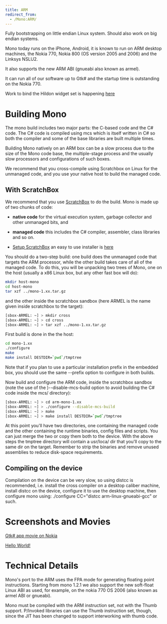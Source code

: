 ```yaml
---
title: ARM
redirect_from:
  - /Mono:ARM/
---
```


Fully bootstrapping on little endian Linux system. Should also work on big endian systems.

Mono today runs on the iPhone, Android, it is known to run on ARM desktop machines, the Nokia 770, Nokia 800 (OS version 2005 and 2006) and the Linksys NSLU2.

It also supports the new ARM ABI (gnueabi also known as armel).

It can run all of our software up to Gtk# and the startup time is outstanding on the Nokia 770.

Work to bind the Hildon widget set is happening [here](http://maemo.ndesk.org/)

Building Mono
=============

The mono build includes two major parts: the C-based code and the C# code. The C# code is compiled using mcs which is itself written in C# so both the compiler and some of the base libraries are built multiple times.

Building Mono natively on an ARM box can be a slow process due to the size of the Mono code base, the multiple-stage process and the usually slow processors and configurations of such boxes.

We recommend that you cross-compile using Scratchbox on Linux for the unmanaged code, and you use your native host to build the managed code.

With ScratchBox
---------------

We recommend that you use [ScratchBox](http://www.scratchbox.org/) to do the build. Mono is made up of two chunks of code:

-   **native code** for the virtual execution system, garbage collector and other unmanaged bits, and
-   **managed code** this includes the C# compiler, assembler, class libraries and so on.

-   [Setup ScratchBox](https://wiki.maemo.org/Documentation/Maemo_5_Final_SDK_Installation#Installing_Maemo_5_SDK_using_Text-based_Installer) an easy to use installer is [here](http://repository.maemo.org/stable/fremantle/)

You should do a two-step build: one build does the unmanaged code that targets the ARM processor, while the other build takes care of all of the managed code. To do this, you will be unpacking two trees of Mono, one on the host (usually a x86 Linux box, but any other fast box will do):

``` bash
mkdir host-mono
cd host-mono
tar xzf ../mono-1.xx.tar.gz
```

and the other inside the scratchbox sandbox (here ARMEL is the name given inside scratchbox to the target):

``` bash
[sbox-ARMEL: ~] > mkdir cross
[sbox-ARMEL: ~] > cd cross
[sbox-ARMEL: ~] > tar xzf ../mono-1.xx.tar.gz
```

First build is done in the the host:

``` bash
cd mono-1.xx
./configure
make
make install DESTDIR=`pwd`/tmptree
```

Note that if you plan to use a particular installation prefix in the embedded box, you should use the same --prefix option to configure in both builds.

Now build and configure the ARM code, inside the scratchbox sandbox (note the use of the )--disable-mcs-build option to avoid building the C# code inside the mcs/ directory):

``` bash
[sbox-ARMEL: ~] > cd arm-mono-1.xx
[sbox-ARMEL: ~] > ./configure --disable-mcs-build
[sbox-ARMEL: ~] > make
[sbox-ARMEL: ~] > make install DESTDIR=`pwd`/tmptree
```

At this point you'll have two directories, one containing the managed code and the other containing the runtime binaries, config files and scripts. You can just merge the two or copy them both to the device. With the above steps the tmptree directory will contain a usr/loca/ dir that you'll copy to the same dir on the target. Remember to strip the binaries and remove unused assemblies to reduce disk-space requirements.

Compiling on the device
-----------------------

Compilation on the device can be very slow, so using distcc is recommended, i.e. install the cross compiler on a desktop caliber machine, install distcc on the device, configure it to use the desktop machine, then configure mono using: ./configure CC="distcc arm-linux-gnueabi-gcc" or such.

Screenshots and Movies
======================

[Gtk# app movie on Nokia](http://www.go-mono.com/nokia/nokia-gtksharp.mov)

[Hello World!](http://www.go-mono.com/nokia/nokia-770-mono-small.jpeg)

Technical Details
=================

Mono's port to the ARM uses the FPA mode for generating floating point instructions. Starting from mono 1.2.1 we also support the new soft-float Linux ABI as used, for example, on the nokia 770 OS 2006 (also known as armel ABI or gnueabi).

Mono must be compiled with the ARM instruction set, not with the Thumb support. P/Invoked libraries can use the Thumb instruction set, though, since the JIT has been changed to support interworking with thumb code.

